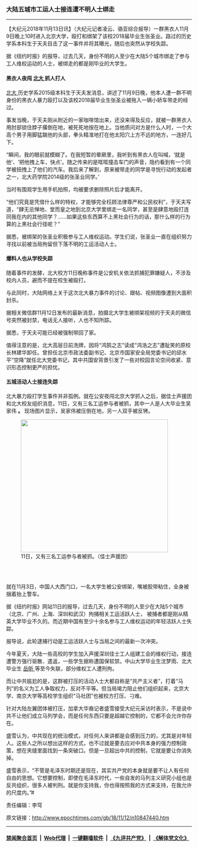 ### 大陆五城市工运人士接连遭不明人士绑走
------------------------

<p>
 【大纪元2018年11月13日讯】（大纪元记者凌云、骆亚综合报导）一群黑衣人11月9日晚上10时进入北京大学，殴打和绑架了该校2018届毕业生张圣业。路过的历史学系本科生于天夫目击了这一事件并将其曝光，随后也突然从学校失踪。
</p>
<p>
 据《纽约时报》的报导，过去几天，身份不明的人至少在大陆5个城市绑走了参与工人维权运动的人士，被绑走的都是刚毕业的大学生。
</p>
<h4>
 黑衣人夜闯
 <a href="http://www.epochtimes.com/gb/tag/%E5%8C%97%E5%A4%A7.html">
  北大
 </a>
 抓人打人
</h4>
<p>
 <a href="http://www.epochtimes.com/gb/tag/%E5%8C%97%E5%A4%A7.html">
  北大
 </a>
 历史学系2015级本科生于天夫发消息，讲述了11月9日晚，他本人遭一群不明身份的黑衣人暴力殴打以及该校2018届毕业生张圣业被拖入一辆小轿车带走的经过。
</p>
<p>
 事发当晚，于天夫刚从附近的一家咖啡馆出来，还没来得及反应，就被一群黑衣人用肘部锁住脖子撂倒在地，被死死地按在地上。当他质问对方是什么人时，一个大高个男子用脚猛踹他的头部，拳头精准地打在他太阳穴上方不远的地方，一连好几下。
</p>
<p>
 “瞬间，我的眼前就模糊了。在我短暂的晕厥里，我听到有黑衣人在叫喊，‘就是他’、‘把他拽上车，快点’。随之传来的是哐哐撞击车门的声音，隐约看到有一个同学被扭拽上了他们的汽车。我后来了解到，原来被带走的同学是寻悦行动的发起者之一，北大药学院2014级的张圣业同学。’
</p>
<p>
 当时有围观学生用手机拍照，均被要求删除照片后才能离开。
</p>
<p>
</p>
<p>
 “他们究竟是凭借什么样的特权，才能够完全枉顾法律尊严和公民权利”，于天夫写道，“肆无忌惮地、堂而皇之地到北京大学里绑走一名同学，甚至是肆意地殴打连同我在内的其他同学？……如果这些东西算不上黑社会行为的话，那什么样的行为算的上黑社会行径呢？”
</p>
<p>
 据悉，被绑架的张圣业积极参与工人维权运动。学生们说，张圣业一直在组织努力寻找以前被当局拘留但下落不明的工运活动人士。
 <span class="Apple-converted-space">
 </span>
</p>
<h4>
 爆料人也从学校失踪
</h4>
<p>
 随着事件的发酵，北大校方11日晚称事件是公安机关依法抓捕犯罪嫌疑人，不涉及校内人员，避而不提在校生被殴打。
 <span class="Apple-converted-space">
 </span>
</p>
<p>
 与此同时，大陆网络上关于这次北大暴力事件的讨论、跟帖、视频图像遭到大面积封杀。
</p>
<p>
 据相关微信群11月12日发布的最新消息，拍摄北大学生被绑架视频的于天夫的微信号突然被封禁，电话无人接听，人也不知所踪。
</p>
<p>
 据悉，于天夫可能已经被强制带回了家。
</p>
<p>
 值得注意的是，北大高层日前洗牌，因将“鸿鹄之志”读成“鸿浩之志”遭耻笑的原校长林建华卸任。曾担任北京市政法委副书记、北京市国家安全局党委书记的邱水平“空降”就任北大党委书记，其中共国安背景引发了一些对校园言论空间收紧、意识形态控制更严的担忧。
</p>
<h4>
 五城活动人士接连失踪
</h4>
<p>
 北大暴力殴打学生事件并非孤例。就在公安夜闯北京大学抓人之后，据佳士声援团和北大校友组织消息，11日，又有三名工运参与者被抓，其中一人是人大毕业生吴家伟
 <strong>
  。
 </strong>
 现场图片显示，吴家伟被压倒在地，另一人双手被反铐。
</p>
<figure class="wp-caption aligncenter" id="attachment_10847580" style="width: 399px">
 <a href="http://i.epochtimes.com/assets/uploads/2018/11/DrxnG8CVYAE7QMJ.jpg">
  <img alt="" class=" wp-image-10847580" height="360" src="http://i.epochtimes.com/assets/uploads/2018/11/DrxnG8CVYAE7QMJ-600x542.jpg" width="399"/>
 </a>
 <br/><figcaption class="wp-caption-text">
  11日，又有三名工运参与者被抓。（佳士声援团）
 </figcaption><br/>
</figure><br/>
<p>
 就在11月3日，中国人大西门口，一名大学生被公安绑架，嘴被胶带粘住，全身被捆着抬上警车。
</p>
<p>
 据《纽约时报》网站11日的报导，过去几天，身份不明的人至少在大陆5个城市（北京、广州、上海、深圳和武汉）拘捕相关工运活跃人士， 被捕者都是刚从精英大学毕业不久的。而近期中国有至少十余名参与工人维权运动的年轻活跃人士失踪。
</p>
<p>
 报导说，此轮逮捕行动是工运活跃人士与当局之间的最新一次冲突。
</p>
<p>
 今年夏天，大陆一些高校的学生加入声援深圳佳士工人组建工会的维权行动，接连遭警方强行驱散、遣返，一些学生据称遭国保软禁。中山大学毕业生沈梦雨、北大毕业生
 <a href="http://www.epochtimes.com/gb/tag/%E5%B2%B3%E6%98%95.html">
  岳昕
 </a>
 等至今失联，部分维权工人遭刑拘。
</p>
<p>
 而让中共尴尬的是，这群被打压的活动人士大都自称是“共产主义者”，打着“马列”的名义为工人争取权力，反对不平等。但当局竭力阻止他们组织起来，北京大学、南京大学等高校学生组织“马社团”也被校方打压、刁难。
</p>
<p>
 针对大陆左翼团体被打压，加拿大华裔记者盛雪接受大纪元采访时表示，不是说中共不让他们成立马列学会，而是任何东西只要是超越它控制的，它都不会允许你存在。
</p>
<p>
 盛雪认为，中共现在的统治模式，对任何人来讲都是会感到压力的，尤其是对年轻人。这些人之所以想出这样的方式，也不过就是要去应对中共本身的强力控制政策，想在夹缝里面找到一条突破口。但是一旦超出中共的控制，它就是要让你消失掉。
</p>
<p>
 盛雪表示，“不管是毛泽东时期还是现在，其实共产党的本身就是要不让人有任何自由的思想。它想要控制，即使在毛泽东时代，一些自发的马列主义研究小组也是反共组织，很多人被判刑。就是你支持我，你也得按照我的方式来支持，在我允许的尺度内。”#
</p>
<p>
 责任编辑：李穹
</p>

原文链接：http://www.epochtimes.com/gb/18/11/12/n10847440.htm


------------------------
#### [禁闻聚合首页](https://github.com/gfw-breaker/banned-news/blob/master/README.md) &nbsp;|&nbsp; [Web代理](https://github.com/gfw-breaker/open-proxy/blob/master/README.md) &nbsp;|&nbsp; [一键翻墙软件](https://github.com/gfw-breaker/nogfw/blob/master/README.md) &nbsp;|&nbsp; [《九评共产党》](https://github.com/gfw-breaker/9ping.md/blob/master/README.md#九评之一评共产党是什么) &nbsp;|&nbsp; [《解体党文化》](https://github.com/gfw-breaker/jtdwh.md/blob/master/README.md#绪论)